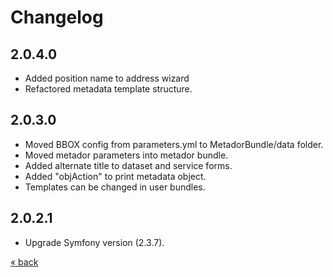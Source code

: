 # Changelog

## 2.0.4.0
* Added position name to address wizard
* Refactored metadata template structure.


## 2.0.3.0
* Moved BBOX config from parameters.yml to MetadorBundle/data folder.
* Moved metador parameters into metador bundle.
* Added alternate title to dataset and service forms.
* Added "objAction" to print metadata object.
* Templates can be changed in user bundles. 

## 2.0.2.1
* Upgrade Symfony version (2.3.7).


<a href="../../../README.md">&laquo; back</a>
